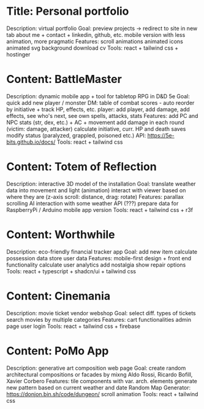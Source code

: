 # Title: Personal portfolio
Description: virtual portfolio
Goal:
    preview projects → redirect to site in new tab
    about me + contact + linkedin, github, etc.
    mobile version with less animation, more pragmatic
Features: 
    scroll animations
    animated icons
    animated svg background
    download cv
Tools: react + tailwind css + hostinger

# Content: BattleMaster
Description: dynamic mobile app + tool for tabletop RPG in D&D 5e
Goal:
    quick add new player / monster
    DM: table of combat scores - auto reorder by initiative + track HP, effects, etc.
    player: add player, add damage, add effects, see who's next, see own spells, attacks, stats
Features: 
    add PC and NPC stats (str, dex, etc.) + AC + movement
    add damage in each round (victim: damage, attacker)
    calculate initiative, curr. HP and death saves
    modify status (paralyzed, grappled, poisoned  etc.) 
        API: https://5e-bits.github.io/docs/
Tools: react + tailwind css

# Content: Totem of Reflection
Description: interactive 3D model of the installation
Goal:
    translate weather data into movement and light (animation)
    interact with viewer based on where they are (z-axis scroll: distance, drag: rotate)
Features: 
    parallax scrolling
    AI interaction with some weather API (???)
    prepare data for RaspberryPi / Arduino
    mobile app version
Tools: react + tailwind css + r3f

# Content: Worthwhile
Description: eco-friendly financial tracker app
Goal: 
    add new item
    calculate possession data
    store user data
Features: 
    mobile-first design + front end functionality
    calculate user analytics
    add nostalgia
    show repair options
Tools: react + typescript + shadcn/ui + tailwind css

# Content: Cinemania
Description: movie ticket vendor webshop
Goal: 
    select diff. types of tickets
    search movies by multiple categories
Features: 
    cart functionalities
    admin page
    user login
Tools: react + tailwind css + firebase

# Content: PoMo App
Description: generative art composition web page
Goal: 
    create random architectural compositions or facades
    by mixng Aldo Rossi, Ricardo Bofill, Xavier Corbero
Features:
    tile components with var. arch. elements
    generate new pattern based on current weather and date
       Random Map Generator: https://donjon.bin.sh/code/dungeon/
    scroll animation
Tools: react + tailwind css